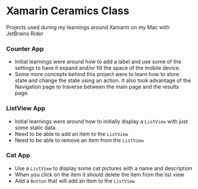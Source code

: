 # Xamarin Ceramics Class
Projects used during my learnings around Xamarin on my Mac with JetBrains Rider

### Counter App
* Initial learnings were around how to add a label and use some of the settings to have it expand and/or fill the space of the mobile device.
* Some more concepts behind this project were to learn how to store state and change the state using an action.  It also took advantage of the Navigation page to traverse between the main page and the results page.

### ListView App
* Initial learnings were around how to initially display a `ListView` with just some static data.
* Need to be able to add an item to the `ListView`
* Need to be able to remove an item from the `ListView`

### Cat App
* Use a `ListView` to display some cat pictures with a name and description
* When you click on the item it should delete the item from the list view
* Add a `Button` that will add an item to the `ListView`